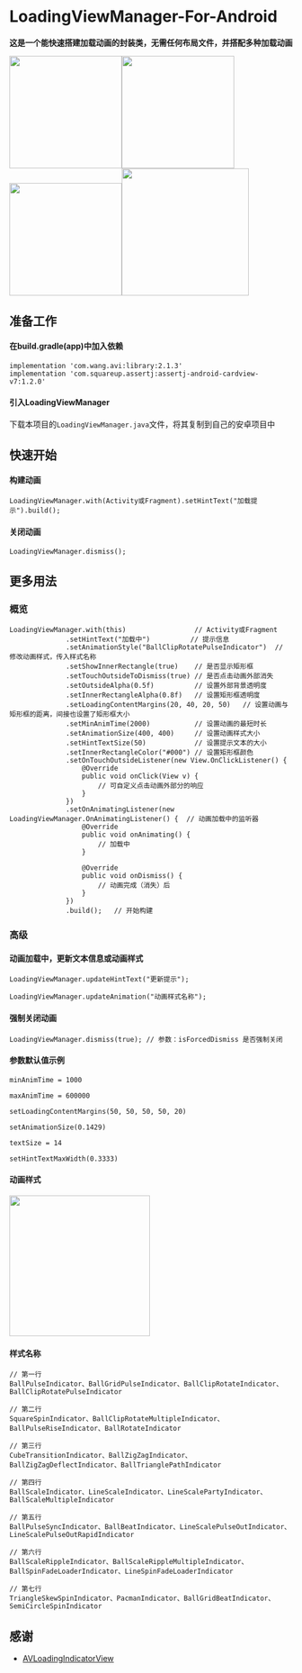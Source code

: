 # LoadingViewManager-For-Android

**这是一个能快速搭建加载动画的封装类，无需任何布局文件，并搭配多种加载动画**

<img src="https://img-blog.csdnimg.cn/20190317032900886.png?x-oss-process=image/watermark,type_ZmFuZ3poZW5naGVpdGk,shadow_10,text_aHR0cHM6Ly9ibG9nLmNzZG4ubmV0L0hCS19NeVN1bW1lckNU,size_16,color_FFFFFF,t_70" width="200px" /><img src="https://img-blog.csdnimg.cn/20190317032948915.png?x-oss-process=image/watermark,type_ZmFuZ3poZW5naGVpdGk,shadow_10,text_aHR0cHM6Ly9ibG9nLmNzZG4ubmV0L0hCS19NeVN1bW1lckNU,size_16,color_FFFFFF,t_70" width="200px" /><img src="https://img-blog.csdnimg.cn/20190317033015178.png?x-oss-process=image/watermark,type_ZmFuZ3poZW5naGVpdGk,shadow_10,text_aHR0cHM6Ly9ibG9nLmNzZG4ubmV0L0hCS19NeVN1bW1lckNU,size_16,color_FFFFFF,t_70" width="200px" /><img src="https://raw.githubusercontent.com/hanzhanbing/AVLoadingIndicatorView/master/screenshots/avi.gif" width="226px" />

## 准备工作

#### 在build.gradle(app)中加入依赖

  ```
  implementation 'com.wang.avi:library:2.1.3'
  implementation 'com.squareup.assertj:assertj-android-cardview-v7:1.2.0'
  ```
  
#### 引入LoadingViewManager

  下载本项目的```LoadingViewManager.java```文件，将其复制到自己的安卓项目中
  
  
## 快速开始

#### 构建动画

  ```
  LoadingViewManager.with(Activity或Fragment).setHintText("加载提示").build();
  ```
  
#### 关闭动画

  ```
  LoadingViewManager.dismiss();
  ```


## 更多用法

### 概览

  ```
  LoadingViewManager.with(this)                 // Activity或Fragment
                .setHintText("加载中")          // 提示信息
                .setAnimationStyle("BallClipRotatePulseIndicator")  // 修改动画样式，传入样式名称
                .setShowInnerRectangle(true)    // 是否显示矩形框
                .setTouchOutsideToDismiss(true) // 是否点击动画外部消失
                .setOutsideAlpha(0.5f)          // 设置外部背景透明度
                .setInnerRectangleAlpha(0.8f)   // 设置矩形框透明度
                .setLoadingContentMargins(20, 40, 20, 50)   // 设置动画与矩形框的距离，间接也设置了矩形框大小
                .setMinAnimTime(2000)           // 设置动画的最短时长
                .setAnimationSize(400, 400)     // 设置动画样式大小
                .setHintTextSize(50)            // 设置提示文本的大小
                .setInnerRectangleColor("#000") // 设置矩形框颜色
                .setOnTouchOutsideListener(new View.OnClickListener() { 
                    @Override
                    public void onClick(View v) {
                        // 可自定义点击动画外部分的响应
                    }
                })
                .setOnAnimatingListener(new LoadingViewManager.OnAnimatingListener() {  // 动画加载中的监听器
                    @Override
                    public void onAnimating() {
                        // 加载中
                    }

                    @Override
                    public void onDismiss() {
                        // 动画完成（消失）后
                    }
                })
                .build();   // 开始构建
  ```

### 高级

#### 动画加载中，更新文本信息或动画样式
  
  ```
  LoadingViewManager.updateHintText("更新提示");
  
  LoadingViewManager.updateAnimation("动画样式名称");
  ```
  
#### 强制关闭动画

  ```
  LoadingViewManager.dismiss(true); // 参数：isForcedDismiss 是否强制关闭
  ```

#### 参数默认值示例

```
minAnimTime = 1000

maxAnimTime = 600000

setLoadingContentMargins(50, 50, 50, 50, 20)

setAnimationSize(0.1429)

textSize = 14

setHintTextMaxWidth(0.3333)
```

#### 动画样式

<img src="https://raw.githubusercontent.com/hanzhanbing/AVLoadingIndicatorView/master/screenshots/avi.gif" width="250px" />

#### 样式名称

```
// 第一行
BallPulseIndicator、BallGridPulseIndicator、BallClipRotateIndicator、BallClipRotatePulseIndicator

// 第二行
SquareSpinIndicator、BallClipRotateMultipleIndicator、BallPulseRiseIndicator、BallRotateIndicator

// 第三行
CubeTransitionIndicator、BallZigZagIndicator、BallZigZagDeflectIndicator、BallTrianglePathIndicator

// 第四行
BallScaleIndicator、LineScaleIndicator、LineScalePartyIndicator、BallScaleMultipleIndicator

// 第五行
BallPulseSyncIndicator、BallBeatIndicator、LineScalePulseOutIndicator、LineScalePulseOutRapidIndicator

// 第六行
BallScaleRippleIndicator、BallScaleRippleMultipleIndicator、BallSpinFadeLoaderIndicator、LineSpinFadeLoaderIndicator

// 第七行
TriangleSkewSpinIndicator、PacmanIndicator、BallGridBeatIndicator、SemiCircleSpinIndicator
```

## 感谢

  - [AVLoadingIndicatorView](https://github.com/hanzhanbing/AVLoadingIndicatorView)
